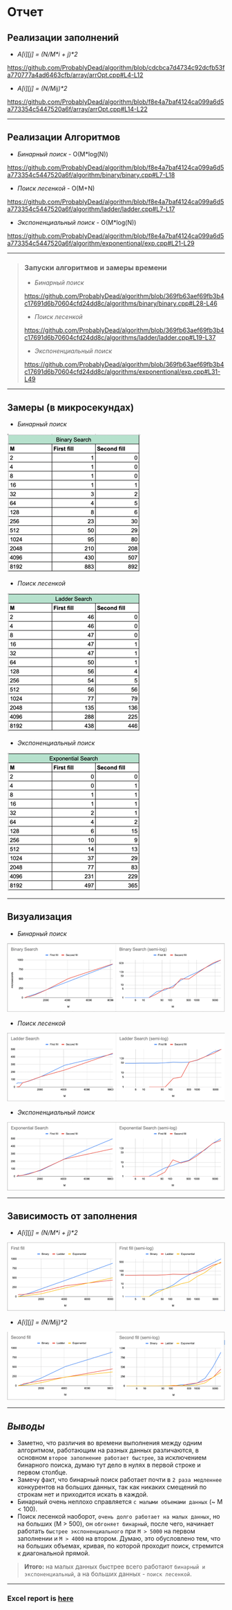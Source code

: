 # Отчет

## Реализации заполнений
* _A[i][j] = (N/M*i + j)*2_

https://github.com/ProbablyDead/algorithm/blob/cdcbca7d4734c92dcfb53fa770777a4ad6463cfb/array/arrOpt.cpp#L4-L12

* _A[i][j] = (N/M*i*j)*2_

https://github.com/ProbablyDead/algorithm/blob/f8e4a7baf4124ca099a6d5a773354c5447520a6f/array/arrOpt.cpp#L14-L22

---

## Реализации Алгоритмов

* _Бинарный поиск_ - O(M*log(N))

https://github.com/ProbablyDead/algorithm/blob/f8e4a7baf4124ca099a6d5a773354c5447520a6f/algorithm/binary/binary.cpp#L7-L18

* _Поиск лесенкой_  - O(M+N)

https://github.com/ProbablyDead/algorithm/blob/f8e4a7baf4124ca099a6d5a773354c5447520a6f/algorithm/ladder/ladder.cpp#L7-L17

* _Экспоненциальный поиск_ - O(M*log(N))

https://github.com/ProbablyDead/algorithm/blob/f8e4a7baf4124ca099a6d5a773354c5447520a6f/algorithm/exponentional/exp.cpp#L21-L29

---

> ### Запуски алгоритмов и замеры времени
>
> * _Бинарный поиск_
> 
> https://github.com/ProbablyDead/algorithm/blob/369fb63aef69fb3b4c17691d6b70604cfd24dd8c/algorithms/binary/binary.cpp#L28-L46
> 
> * _Поиск лесенкой_
> 
> https://github.com/ProbablyDead/algorithm/blob/369fb63aef69fb3b4c17691d6b70604cfd24dd8c/algorithms/ladder/ladder.cpp#L19-L37
>
> * _Экспоненциальный поиск_
> 
> https://github.com/ProbablyDead/algorithm/blob/369fb63aef69fb3b4c17691d6b70604cfd24dd8c/algorithms/exponentional/exp.cpp#L31-L49

---

## Замеры (в микросекундах)

* _Бинарный поиск_

![Бинарный поиск](.readmeStuff/measurements/binary.png)

* _Поиск лесенкой_

![Линейный поиск](.readmeStuff/measurements/ladder.png)


* _Экспоненциальный поиск_

![Экспоненциальный поиск](.readmeStuff/measurements/exponential.png)

---

## Визуализация

* _Бинарный поиск_

![Бинарный поиск визуализация](.readmeStuff/visualizations/binary.png)

* _Поиск лесенкой_

![Поиск лесенкой визуализация](.readmeStuff/visualizations/ladder.png)

* _Экспоненциальный поиск_

![Экспоненциальный поиск визуализация](.readmeStuff/visualizations/exponential.png)

---

## Зависимость от заполнения

* _A[i][j] = (N/M*i + j)*2_

![Первое заполнение](.readmeStuff/visualizations/firstFill.png)

* _A[i][j] = (N/M*i*j)*2_

![Второе заполнение](.readmeStuff/visualizations/secondFill.png)

---

## _Выводы_

* Заметно, что различия во времени выполнения между одним алгоритмом, работающим на разных данных различаются, 
в основном `второе заполнение работает быстрее`, за исключением бинарного поиска, думаю тут дело в нулях в первой строке
и первом столбце.
* Замечу факт, что бинарный поиск работает почти в `2 раза медленнее` конкурентов на больших данных, так как никаких 
смещений по строкам нет 
и приходится искать в каждой.
* Бинарный очень неплохо справляется `с малыми объемами данных` (~ М < 100).
* Поиск лесенкой наоборот, `очень долго работает на малых данных`, но на больших (M > 500), он `обгоняет бинарный`,
после чего, начинает работать `быстрее экспоненциального` при `М > 5000` на первом заполнении и `М > 4000` на втором.
Думаю, это обусловлено тем, что на больших объемах, кривая, по которой проходит поиск, стремится к диагональной прямой.

> __Итого:__ на малых данных быстрее всего работают `бинарный и экспоненциальный`, а 
> на больших данных - `поиск лесенкой`.

---

### Excel report is [here](https://docs.google.com/spreadsheets/d/1FrxqawflBV525azESpkDQXcTIUvimMBtfz8EOFm53jg/edit?usp=sharing)
